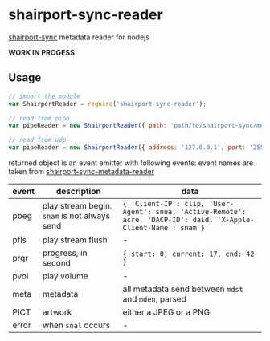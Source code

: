 # shairport-sync-reader
[shairport-sync](https://github.com/mikebrady/shairport-sync) metadata reader for nodejs

**WORK IN PROGESS**

## Usage

```javascript
// import the module
var ShairportReader = require('shairport-sync-reader');

// read from pipe
var pipeReader = new ShairportReader({ path: 'path/to/shairport-sync/metadata/pipe' });

// read from udp
var pipeReader = new ShairportReader({ address: '127.0.0.1', port: '255' });
```

returned object is an event emitter with following events:
event names are taken from [shairport-sync-metadata-reader](https://github.com/mikebrady/shairport-sync-metadata-reader)

event | description | data
----- | ----------- | ----
pbeg | play stream begin. `snam` is not always send | ```{ 'Client-IP': clip, 'User-Agent': snua, 'Active-Remote': acre, 'DACP-ID': daid, 'X-Apple-Client-Name': snam }```
pfls | play stream flush | -
prgr | progress, in second | ```{ start: 0, current: 17, end: 42 }```
pvol | play volume | -
meta | metadata | all metadata send between `mdst` and `mden`, parsed
PICT | artwork | either a JPEG or a PNG
error | when `snal` occurs | -